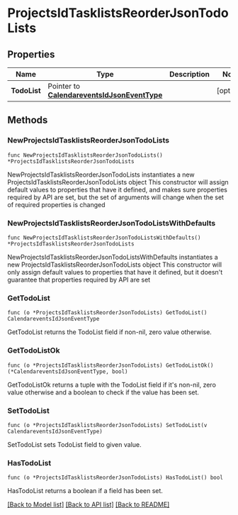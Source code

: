 # ProjectsIdTasklistsReorderJsonTodoLists

## Properties

Name | Type | Description | Notes
------------ | ------------- | ------------- | -------------
**TodoList** | Pointer to [**CalendareventsIdJsonEventType**](_calendarevents__id__json_event_type.md) |  | [optional] 

## Methods

### NewProjectsIdTasklistsReorderJsonTodoLists

`func NewProjectsIdTasklistsReorderJsonTodoLists() *ProjectsIdTasklistsReorderJsonTodoLists`

NewProjectsIdTasklistsReorderJsonTodoLists instantiates a new ProjectsIdTasklistsReorderJsonTodoLists object
This constructor will assign default values to properties that have it defined,
and makes sure properties required by API are set, but the set of arguments
will change when the set of required properties is changed

### NewProjectsIdTasklistsReorderJsonTodoListsWithDefaults

`func NewProjectsIdTasklistsReorderJsonTodoListsWithDefaults() *ProjectsIdTasklistsReorderJsonTodoLists`

NewProjectsIdTasklistsReorderJsonTodoListsWithDefaults instantiates a new ProjectsIdTasklistsReorderJsonTodoLists object
This constructor will only assign default values to properties that have it defined,
but it doesn't guarantee that properties required by API are set

### GetTodoList

`func (o *ProjectsIdTasklistsReorderJsonTodoLists) GetTodoList() CalendareventsIdJsonEventType`

GetTodoList returns the TodoList field if non-nil, zero value otherwise.

### GetTodoListOk

`func (o *ProjectsIdTasklistsReorderJsonTodoLists) GetTodoListOk() (*CalendareventsIdJsonEventType, bool)`

GetTodoListOk returns a tuple with the TodoList field if it's non-nil, zero value otherwise
and a boolean to check if the value has been set.

### SetTodoList

`func (o *ProjectsIdTasklistsReorderJsonTodoLists) SetTodoList(v CalendareventsIdJsonEventType)`

SetTodoList sets TodoList field to given value.

### HasTodoList

`func (o *ProjectsIdTasklistsReorderJsonTodoLists) HasTodoList() bool`

HasTodoList returns a boolean if a field has been set.


[[Back to Model list]](../README.md#documentation-for-models) [[Back to API list]](../README.md#documentation-for-api-endpoints) [[Back to README]](../README.md)



